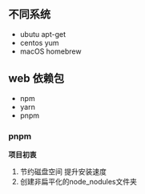 ## 不同系统

+ ubutu  apt-get
+ centos yum
+ macOS  homebrew

## web 依赖包

+ npm
+ yarn
+ pnpm

### pnpm

**项目初衷**

1. 节约磁盘空间 提升安装速度
2. 创建非扁平化的node_nodules文件夹

